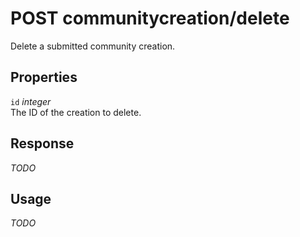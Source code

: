 # <span class="badge badge-light">POST</span> <span class="badge badge-light">communitycreation/delete</span>


Delete a submitted community creation.

## Properties

`id` *integer*  
The ID of the creation to delete.


## Response

*TODO*

## Usage

*TODO*

